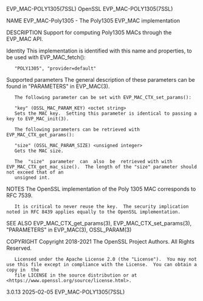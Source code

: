 EVP_MAC-POLY1305(7SSL)							    OpenSSL							EVP_MAC-POLY1305(7SSL)

NAME
       EVP_MAC-Poly1305 - The Poly1305 EVP_MAC implementation

DESCRIPTION
       Support for computing Poly1305 MACs through the EVP_MAC API.

   Identity
       This implementation is identified with this name and properties, to be used with EVP_MAC_fetch():

       "POLY1305", "provider=default"

   Supported parameters
       The general description of these parameters can be found in "PARAMETERS" in EVP_MAC(3).

       The following parameter can be set with EVP_MAC_CTX_set_params():

       "key" (OSSL_MAC_PARAM_KEY) <octet string>
	   Sets the MAC key.  Setting this parameter is identical to passing a key to EVP_MAC_init(3).

       The following parameters can be retrieved with EVP_MAC_CTX_get_params():

       "size" (OSSL_MAC_PARAM_SIZE) <unsigned integer>
	   Gets the MAC size.

       The  "size"  parameter  can  also  be  retrieved with with EVP_MAC_CTX_get_mac_size().  The length of the "size" parameter should not exceed that of an
       unsigned int.

NOTES
       The OpenSSL implementation of the Poly 1305 MAC corresponds to RFC 7539.

       It is critical to never reuse the key.  The security implication noted in RFC 8439 applies equally to the OpenSSL implementation.

SEE ALSO
       EVP_MAC_CTX_get_params(3), EVP_MAC_CTX_set_params(3), "PARAMETERS" in EVP_MAC(3), OSSL_PARAM(3)

COPYRIGHT
       Copyright 2018-2021 The OpenSSL Project Authors. All Rights Reserved.

       Licensed under the Apache License 2.0 (the "License").  You may not use this file except in compliance with the License.	 You can obtain a copy in  the
       file LICENSE in the source distribution or at <https://www.openssl.org/source/license.html>.

3.0.13									  2025-02-05							EVP_MAC-POLY1305(7SSL)
